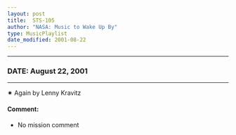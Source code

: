 ```yaml
---
layout: post
title:  STS-105
author: "NASA: Music to Wake Up By"
type: MusicPlaylist
date_modified: 2001-08-22
---
```


----
### DATE: August 22, 2001
----
✷ Again by Lenny Kravitz

#### Comment:
* No mission comment
